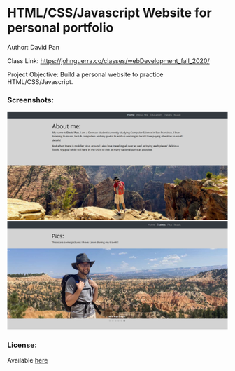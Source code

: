 <h1> HTML/CSS/Javascript Website for personal portfolio </h1>
<p>
Author: David Pan

Class Link: https://johnguerra.co/classes/webDevelopment_fall_2020/

Project Objective: Build a personal website to practice HTML/CSS/Javascript. 
</p>

<h3>Screenshots: </h3>
<img src="/images/screenshots/screenshot1.png" alt="Screenshot of homepage">
<img src="/images/screenshots/screenshot2.png" alt="Screenshot of travelling page, pics section">

<h3>License:</h3>
<p>Available <a href="/LICENSE">here</a></p>